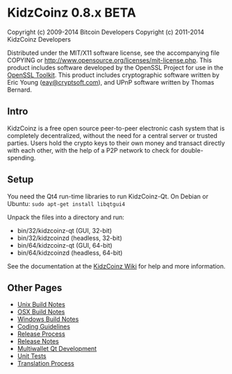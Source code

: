 KidzCoinz 0.8.x BETA
====================

Copyright (c) 2009-2014 Bitcoin Developers
Copyright (c) 2011-2014 KidzCoinz Developers

Distributed under the MIT/X11 software license, see the accompanying
file COPYING or http://www.opensource.org/licenses/mit-license.php.
This product includes software developed by the OpenSSL Project for use in the [OpenSSL Toolkit](http://www.openssl.org/). This product includes
cryptographic software written by Eric Young ([eay@cryptsoft.com](mailto:eay@cryptsoft.com)), and UPnP software written by Thomas Bernard.


Intro
---------------------
KidzCoinz is a free open source peer-to-peer electronic cash system that is
completely decentralized, without the need for a central server or trusted
parties.  Users hold the crypto keys to their own money and transact directly
with each other, with the help of a P2P network to check for double-spending.


Setup
---------------------
You need the Qt4 run-time libraries to run KidzCoinz-Qt. On Debian or Ubuntu:
	`sudo apt-get install libqtgui4`

Unpack the files into a directory and run:

- bin/32/kidzcoinz-qt (GUI, 32-bit)
- bin/32/kidzcoinzd (headless, 32-bit)
- bin/64/kidzcoinz-qt (GUI, 64-bit)
- bin/64/kidzcoinzd (headless, 64-bit)

See the documentation at the [KidzCoinz Wiki](http://kidzcoinz.info)
for help and more information.


Other Pages
---------------------
- [Unix Build Notes](build-unix.md)
- [OSX Build Notes](build-osx.md)
- [Windows Build Notes](build-msw.md)
- [Coding Guidelines](coding.md)
- [Release Process](release-process.md)
- [Release Notes](release-notes.md)
- [Multiwallet Qt Development](multiwallet-qt.md)
- [Unit Tests](unit-tests.md)
- [Translation Process](translation_process.md)
